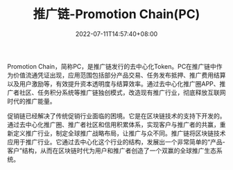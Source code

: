 ﻿---
weight: 
title: "推广链-Promotion Chain(PC)"
description: "Promotion Chain，简称PC，是推广链发行的去中心化Token"
date: 2022-07-11T14:57:40+08:00
lastmod: 2022-07-11T14:57:40+08:00
draft: false
authors: ["Simon"]
featuredImage: "Promotion.png"
link: "http://www.pchain.io/"
tags: ["数字代币","推广链-Promotion Chain(PC)"]
categories: ["navigation"]
navigation: ["数字代币"]
lightgallery: true
toc: true
pinned: false
recommend: false
recommend1: false
---
Promotion Chain，简称PC，是推广链发行的去中心化Token。PC在推广链中作为价值流通凭证出现，应用范围包括部分产品交易、任务发布抵押、推广费用结算以及用户激励等，有效提升资本透明度与结算效率。通过去中心化推广圈APP、推广者社区、任务积分系统等推广链独创模式，改造现有推广行业，彻底释放互联网时代的推广能量。

促销链已经解决了传统促销行业面临的困境。它是在区块链技术的支持下开发的。通过去中心化推广圈、推广者社区和信用积累体系，实现客户与推广者的共赢，重新定义推广行业，制定全球推广战略布局，让推广与众不同。推广链将区块链技术应用于推广行业。它通过去中心化这个行业的结构，发展出一个非常简单的“产品-客户”结构，从而在区块链时代为用户和推广者创造了一个双赢的全球推广生态系统。